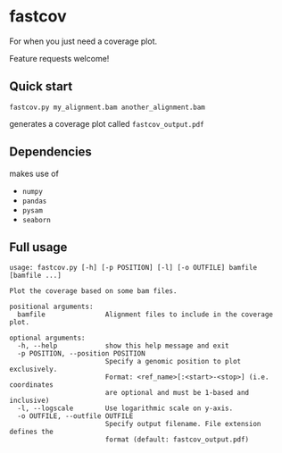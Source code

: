 # fastcov

For when you just need a coverage plot.

Feature requests welcome!

## Quick start
`fastcov.py my_alignment.bam another_alignment.bam`

generates a coverage plot called `fastcov_output.pdf`

## Dependencies
makes use of
* `numpy`
* `pandas`
* `pysam`
* `seaborn`

## Full usage
```
usage: fastcov.py [-h] [-p POSITION] [-l] [-o OUTFILE] bamfile [bamfile ...]

Plot the coverage based on some bam files.

positional arguments:
  bamfile               Alignment files to include in the coverage plot.

optional arguments:
  -h, --help            show this help message and exit
  -p POSITION, --position POSITION
                        Specify a genomic position to plot exclusively.
                        Format: <ref_name>[:<start>-<stop>] (i.e. coordinates
                        are optional and must be 1-based and inclusive)
  -l, --logscale        Use logarithmic scale on y-axis.
  -o OUTFILE, --outfile OUTFILE
                        Specify output filename. File extension defines the
                        format (default: fastcov_output.pdf)
```
